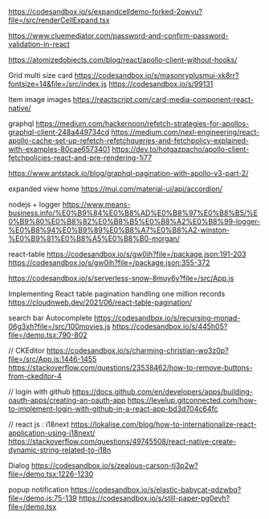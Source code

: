 https://codesandbox.io/s/expandcelldemo-forked-2owvu?file=/src/renderCellExpand.tsx

https://www.cluemediator.com/password-and-confirm-password-validation-in-react

https://atomizedobjects.com/blog/react/apollo-client-without-hooks/

Grid multi size card
https://codesandbox.io/s/masonryplusmui-xk8rr?fontsize=14&file=/src/index.js
https://codesandbox.io/s/99131

Item image images
https://reactscript.com/card-media-component-react-native/


graphql
https://medium.com/hackernoon/refetch-strategies-for-apollos-graphql-client-248a449734cd
https://medium.com/nexl-engineering/react-apollo-cache-set-up-refetch-refetchqueries-and-fetchpolicy-explained-with-examples-80cae6573401
https://dev.to/hotgazpacho/apollo-client-fetchpolicies-react-and-pre-rendering-1i77

https://www.antstack.io/blog/graphql-pagination-with-apollo-v3-part-2/


expanded view home
https://mui.com/material-ui/api/accordion/


nodejs + logger
https://www.means-business.info/%E0%B9%84%E0%B8%AD%E0%B8%97%E0%B8%B5/%E0%B9%80%E0%B8%82%E0%B8%B5%E0%B8%A2%E0%B8%99-logger-%E0%B8%94%E0%B9%89%E0%B8%A7%E0%B8%A2-winston-%E0%B9%81%E0%B8%A5%E0%B8%B0-morgan/


react-table
https://codesandbox.io/s/gw0ih?file=/package.json:191-203
https://codesandbox.io/s/gw0ih?file=/package.json:355-372

https://codesandbox.io/s/serverless-snow-8muy6y?file=/src/App.js

Implementing React table pagination handling one million records
https://cloudnweb.dev/2021/06/react-table-pagination/


search bar Autocomplete
https://codesandbox.io/s/recursing-monad-06g3xh?file=/src/100movies.js
https://codesandbox.io/s/445h05?file=/demo.tsx:790-802


// CKEditor
https://codesandbox.io/s/charming-christian-wo3z0p?file=/src/App.js:1446-1455
https://stackoverflow.com/questions/23538462/how-to-remove-buttons-from-ckeditor-4



// login with github
https://docs.github.com/en/developers/apps/building-oauth-apps/creating-an-oauth-app
https://levelup.gitconnected.com/how-to-implement-login-with-github-in-a-react-app-bd3d704c64fc

// react js : i18next
https://lokalise.com/blog/how-to-internationalize-react-application-using-i18next/
https://stackoverflow.com/questions/49745508/react-native-create-dynamic-string-related-to-i18n

Dialog 
https://codesandbox.io/s/zealous-carson-tj3p2w?file=/demo.tsx:1226-1230


popup notification
https://codesandbox.io/s/elastic-babycat-qdzwbq?file=/demo.js:75-139
https://codesandbox.io/s/still-paper-pg0evh?file=/demo.tsx